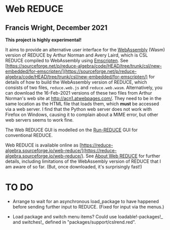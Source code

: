 # Web REDUCE

## Francis Wright, December 2021

**This project is highly experimental!**

It aims to provide an alternative user interface for the [WebAssembly](https://webassembly.org/) (Wasm) version of REDUCE by Arthur Norman and Avery Laird, which is CSL REDUCE compiled to WebAssembly using [Emscripten](https://emscripten.org/). See [https://sourceforge.net/p/reduce-algebra/code/HEAD/tree/trunk/csl/new-embedded/for-emscripten/](https://sourceforge.net/p/reduce-algebra/code/HEAD/tree/trunk/csl/new-embedded/for-emscripten/) for details of how to build the WebAssembly version of REDUCE, which consists of two files, `reduce.web.js` and `reduce.web.wasm`. Alternatively, you can download the 16-Feb-2021 versions of these two files from Arthur Norman's web site at http://acn1.atwebpages.com/. They need to be in the same location as the HTML file that loads them, which **must** be accessed via a web server. I find that the Python web server does not work with Firefox on Windows, causing it to complain about a MIME error, but other web servers seems to work fine.

The Web REDUCE GUI is modelled on the [Run-REDUCE](https://fjwright.github.io/Run-REDUCE/) GUI for conventional REDUCE.

Web REDUCE is available online as [https://reduce-algebra.sourceforge.io/web-reduce/](https://reduce-algebra.sourceforge.io/web-reduce/). See [About Web REDUCE](https://reduce-algebra.sourceforge.io/web-reduce/about.html) for further details, including limitations of the WebAssembly version of REDUCE that I am aware of so far. (But, once downloaded, it's surprisingly fast!)

# TO DO

- Arrange to wait for an asynchronous load_package to have happened before sending further input to REDUCE. (Fixed for input via the menus.)

- Load package and switch menu items? Could use loadable!-packages!_ and switches!_ defined in "packages/support/cslrend.red".
